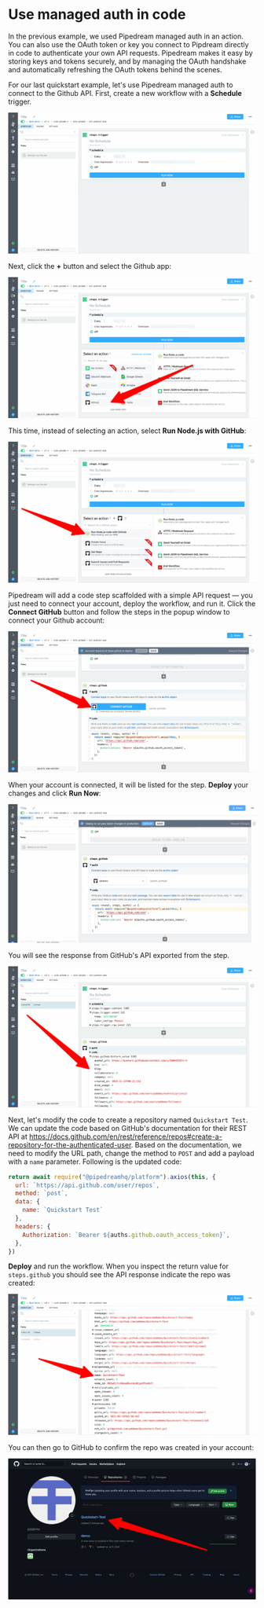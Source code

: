 # Use managed auth in code

In the previous example, we used Pipedream managed auth in an action. You can also use the OAuth token or key you connect to Pipdream directly in code to authenticate your own API requests. Pipedream makes it easy by storing keys and tokens securely, and by managing the OAuth handshake and automatically refreshing the OAuth tokens behind the scenes.

For our last quickstart example, let's use Pipedream managed auth to connect to the Github API. First, create a new workflow with a **Schedule** trigger.

![image-20210517202200678](../images/image-20210517202200678.png)

Next, click the **+** button and select the Github app:

![image-20210517202243362](../images/image-20210517202243362.png)

This time, instead of selecting an action, select **Run Node.js with GitHub**:

![image-20210517202352166](../images/image-20210517202352166.png)

Pipedream will add a code step scaffolded with a simple API request — you just need to connect your account, deploy the workflow, and run it. Click the **Connect GitHub** button and follow the steps in the popup window to connect your Github account:

![image-20210517202502976](../images/image-20210517202502976.png)

When your account is connected, it will be listed for the step. **Deploy** your changes and click **Run Now**:

![image-20210517202551571](../images/image-20210517202551571.png)

You will see the response from GitHub's API exported from the step.

![image-20210517202732984](../images/image-20210517202732984.png)

Next, let's modify the code to create a repository named `Quickstart Test`. We can update the code based on GitHub's documentation for their REST API at https://docs.github.com/en/rest/reference/repos#create-a-repository-for-the-authenticated-user. Based on the documentation, we need to modify the URL path, change the method to `POST` and add a payload with a `name` parameter. Following is the updated code:

```javascript
return await require("@pipedreamhq/platform").axios(this, {
  url: `https://api.github.com/user/repos`,
  method: `post`,
  data: {
    name: `Quickstart Test`
  },
  headers: {
    Authorization: `Bearer ${auths.github.oauth_access_token}`,
  },
})
```

**Deploy** and run the workflow. When you inspect the return value for `steps.github` you should see the API response indicate the repo was created:

![image-20210517203328796](../images/image-20210517203328796.png)

You can then go to GitHub to confirm the repo was created in your account:

![image-20210517203416665](../images/image-20210517203416665.png)
